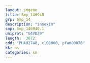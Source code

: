 ```yaml
---
layout: smgene
title: Smp_146940
grp: Smp_14
description: "innexin"
smp: Smp_146940.1
uniprot: "G4VDZ9"
length:  3072
cdd: "PHA02748, cl03000, pfam00876"
kk: ns
categories: sm
---
```

